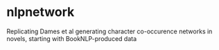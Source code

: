 # nlpnetwork
Replicating Dames et al generating character co-occurence networks in novels, starting with BookNLP-produced data
